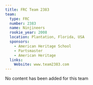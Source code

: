 ```yaml
---
title: FRC Team 2383
team:
  type: FRC
  number: 2383
  name: Ninjineers
  rookie_year: 2008
  location: Plantation, Florida, USA
  sponsors:
    - American Heritage School
    - Partsmaster
    - American Heritage
  links:
    Website: www.team2383.com
---
```

No content has been added for this team
